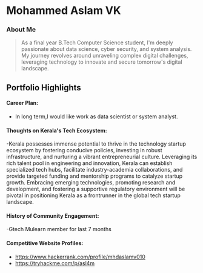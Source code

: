 # Mohammed Aslam VK  

### About Me

> As a final year B.Tech Computer Science student, I'm deeply passionate about data science, cyber security, and system analysis. My journey revolves around unraveling complex digital challenges, leveraging technology to innovate and secure tomorrow's digital landscape.


## Portfolio Highlights


#### Career Plan:

- In long term,I would like work as data scientist or system analyst.
  
#### Thoughts on Kerala's Tech Ecosystem:

-Kerala possesses immense potential to thrive in the technology startup ecosystem by fostering conducive policies, investing in robust infrastructure, and nurturing a vibrant entrepreneurial culture. Leveraging its rich talent pool in engineering and innovation, Kerala can establish specialized tech hubs, facilitate industry-academia collaborations, and provide targeted funding and mentorship programs to catalyze startup growth. Embracing emerging technologies, promoting research and development, and fostering a supportive regulatory environment will be pivotal in positioning Kerala as a frontrunner in the global tech startup landscape.

#### History of Community Engagement:

-Gtech Mulearn member for last 7 months 


#### Competitive Website Profiles:

- https://www.hackerrank.com/profile/mhdaslamv010
- https://tryhackme.com/p/asl4m

